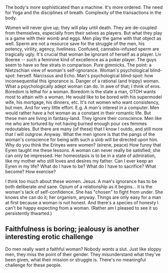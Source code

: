 The body's more sophisticated than a machine.
It's more ordered.
The need for Yoga and the disciplines of breath.
Complexity of the transactions in the body.

Women will never give up; they will play until death.
They are de-coupled from themselves, especially from their selves as players.
But what they play is a game with their womb and eggs.
Men play the game with that object as well.
Sperm are not a resource save for the struggle of the men, his potency, virility, agency, liveliness.
Confused, cannabis-infused sperm are tragically ugly.
It's crucial that woman be ignorant of herself as a player.
Liv Boeree -- such a feminine kind of excellence as a poker player.
The guys seem to have so few strats in comparison.
Pure gimmicks.
The point: a Nietzschian view of woman's self-ignorance.
Woman's psychological blind-spot: herself. 
Narcissus and Echo.
Man's psychological blind-spot: how inconsequential this ignorance is.
Danger of a rational (and trippy) woman.
What a psychologically adept woman can do.
In awe of that; I think of eros.
Boredom is lethal for a woman.
Boredom is the state a man, OTOH wants most to attain with a woman.
He would like to be bored with his supermodel wife, his mortgage, his dinners, etc.
It's not women who want consistency, but men.
And for very little effort.
E.g. A *man's* interest in a computer.
Men would rather have a hot woman as a constant in their romantic life.
But these men are living in fantasy-land. They ignore their conscience.
Men like me who are tortured by not having burned enough pour ces femmes redoutables.
But there are many (of these) that I know I outdo, and still more that I will outgrow.
Anyway.
What the men ignore is that the pangs of the woman's conscience for being with such a slob will be directed upon him.
Why do you think the Erinyes were women?  (eirene, peace)
How funny that Eyren taught me these lessons.
A woman can never really be satisfied; she can only be impressed.
Her homeostasis is to be in a state of admiration, like my mother who still loves and desires my father.
Can I ever keep an Eyren in my life?
What do I have to be?
What do I have to sacrifice? What become?
How exercise?

I think too much about these women.
Jesus.
A man's ignorance has to be both deliberate *and* sane.
Opium of a relationship as it begins... it is the woman's lack of self-confidence.
She has "chosen" to fight from under.
She knows she can do it; her organism, anyway.
Things are only easy for a man at first because a woman is not honest.
And there's a species of honesty I can't be happy expecting from a woman.
(Rather am I pleased to see it so persistently thwarted.)

## Faithfulness is boring; jealousy is another interesting erotic challenge

Do men really want a faithful woman?
Nobody *wants* a slut.
Just like sloppy men, they miss the point of their gender. 
They misunderstand what they've been given, what their mission or struggle is.
There's no meaningful challenge for these people.
